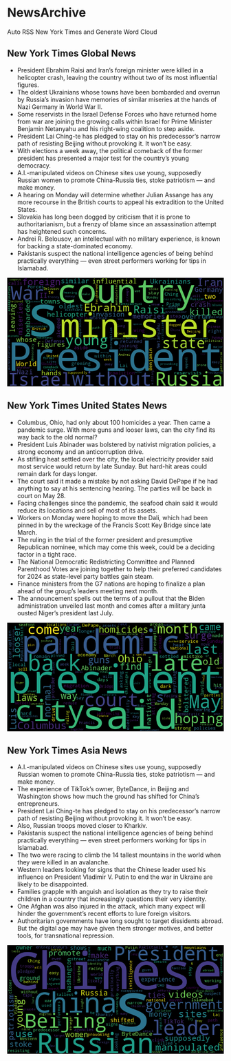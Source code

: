 # NewsArchive
Auto RSS New York Times and Generate Word Cloud

## New York Times Global News
* President Ebrahim Raisi and Iran’s foreign minister were killed in a helicopter crash, leaving the country without two of its most influential figures.
* The oldest Ukrainians whose towns have been bombarded and overrun by Russia’s invasion have memories of similar miseries at the hands of Nazi Germany in World War II.
* Some reservists in the Israel Defense Forces who have returned home from war are joining the growing calls within Israel for Prime Minister Benjamin Netanyahu and his right-wing coalition to step aside.
* President Lai Ching-te has pledged to stay on his predecessor’s narrow path of resisting Beijing without provoking it. It won’t be easy.
* With elections a week away, the political comeback of the former president has presented a major test for the country’s young democracy.
* A.I.-manipulated videos on Chinese sites use young, supposedly Russian women to promote China-Russia ties, stoke patriotism — and make money.
* A hearing on Monday will determine whether Julian Assange has any more recourse in the British courts to appeal his extradition to the United States.
* Slovakia has long been dogged by criticism that it is prone to authoritarianism, but a frenzy of blame since an assassination attempt has heightened such concerns.
* Andrei R. Belousov, an intellectual with no military experience, is known for backing a state-dominated economy.
* Pakistanis suspect the national intelligence agencies of being behind practically everything — even street performers working for tips in Islamabad.

![Global](./global.png)
## New York Times United States News
* Columbus, Ohio, had only about 100 homicides a year. Then came a pandemic surge. With more guns and looser laws, can the city find its way back to the old normal?
* President Luis Abinader was bolstered by nativist migration policies, a strong economy and an anticorruption drive.
* As stifling heat settled over the city, the local electricity provider said most service would return by late Sunday. But hard-hit areas could remain dark for days longer.
* The court said it made a mistake by not asking David DePape if he had anything to say at his sentencing hearing. The parties will be back in court on May 28.
* Facing challenges since the pandemic, the seafood chain said it would reduce its locations and sell of most of its assets.
* Workers on Monday were hoping to move the Dali, which had been pinned in by the wreckage of the Francis Scott Key Bridge since late March.
* The ruling in the trial of the former president and presumptive Republican nominee, which may come this week, could be a deciding factor in a tight race.
* The National Democratic Redistricting Committee and Planned Parenthood Votes are joining together to help their preferred candidates for 2024 as state-level party battles gain steam.
* Finance ministers from the G7 nations are hoping to finalize a plan ahead of the group’s leaders meeting next month.
* The announcement spells out the terms of a pullout that the Biden administration unveiled last month and comes after a military junta ousted Niger’s president last July.

![US](./usnews.png)
## New York Times Asia News
* A.I.-manipulated videos on Chinese sites use young, supposedly Russian women to promote China-Russia ties, stoke patriotism — and make money.
* The experience of TikTok’s owner, ByteDance, in Beijing and Washington shows how much the ground has shifted for China’s entrepreneurs.
* President Lai Ching-te has pledged to stay on his predecessor’s narrow path of resisting Beijing without provoking it. It won’t be easy.
* Also, Russian troops moved closer to Kharkiv.
* Pakistanis suspect the national intelligence agencies of being behind practically everything — even street performers working for tips in Islamabad.
* The two were racing to climb the 14 tallest mountains in the world when they were killed in an avalanche.
* Western leaders looking for signs that the Chinese leader used his influence on President Vladimir V. Putin to end the war in Ukraine are likely to be disappointed.
* Families grapple with anguish and isolation as they try to raise their children in a country that increasingly questions their very identity.
* One Afghan was also injured in the attack, which many expect will hinder the government’s recent efforts to lure foreign visitors.
* Authoritarian governments have long sought to target dissidents abroad. But the digital age may have given them stronger motives, and better tools, for transnational repression.

![Asian](./asian.png)
